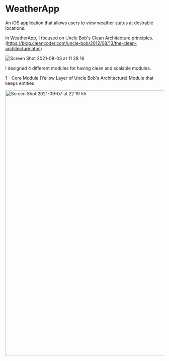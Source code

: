 # WeatherApp

An iOS application that allows users to view weather status at desirable locations.

In WeatherApp, I focused on Uncle Bob's Clean Architecture principles. (https://blog.cleancoder.com/uncle-bob/2012/08/13/the-clean-architecture.html)

![Screen Shot 2021-08-03 at 11 28 16](https://user-images.githubusercontent.com/37045606/132954720-84db1607-72e0-4210-a94a-16627498fa8b.png)


I designed 4 different modules for having clean and scalable modules.

1 - Core Module (Yellow Layer of Uncle Bob's Architecture)
Module that keeps entities




<img width="843" alt="Screen Shot 2021-09-07 at 22 19 55" src="https://user-images.githubusercontent.com/37045606/132953531-47c026bf-a79d-4341-a3e7-ac657cae1558.png">





